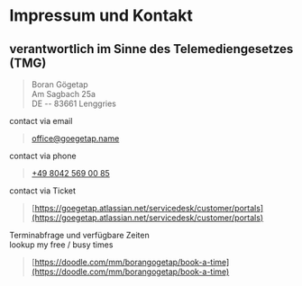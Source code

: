 # Impressum und Kontakt

## verantwortlich im Sinne des Telemediengesetzes (TMG)

> Boran Gögetap  
> Am Sagbach 25a  
> DE -- 83661 Lenggries 

contact via email

> [office@goegetap.name](mailto:office@goegetap.name)

contact via phone

> [+49 8042 569 00 85](tel:+4980425690085)

contact via Ticket

> [https://goegetap.atlassian.net/servicedesk/customer/portals](https://goegetap.atlassian.net/servicedesk/customer/portals)

Terminabfrage und verfügbare Zeiten\
lookup my free / busy times

> [https://doodle.com/mm/borangogetap/book-a-time](https://doodle.com/mm/borangogetap/book-a-time)

